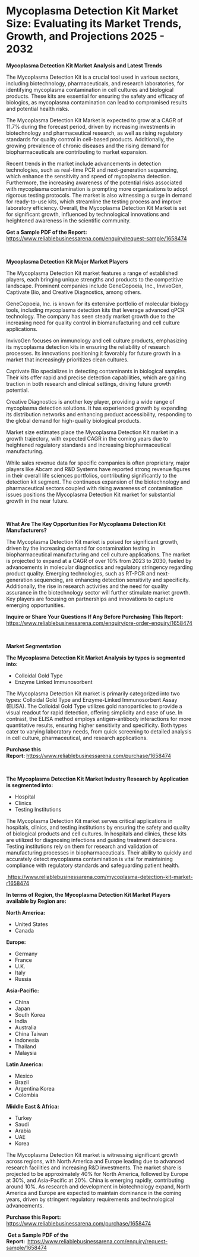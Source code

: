 <p><h1>Mycoplasma Detection Kit Market Size: Evaluating its Market Trends, Growth, and Projections 2025 - 2032</h1></p><p><strong>Mycoplasma Detection Kit Market Analysis and Latest Trends</strong></p>
<p><p>The Mycoplasma Detection Kit is a crucial tool used in various sectors, including biotechnology, pharmaceuticals, and research laboratories, for identifying mycoplasma contamination in cell cultures and biological products. These kits are essential for ensuring the safety and efficacy of biologics, as mycoplasma contamination can lead to compromised results and potential health risks.</p><p>The Mycoplasma Detection Kit Market is expected to grow at a CAGR of 11.7% during the forecast period, driven by increasing investments in biotechnology and pharmaceutical research, as well as rising regulatory standards for quality control in cell-based products. Additionally, the growing prevalence of chronic diseases and the rising demand for biopharmaceuticals are contributing to market expansion.</p><p>Recent trends in the market include advancements in detection technologies, such as real-time PCR and next-generation sequencing, which enhance the sensitivity and speed of mycoplasma detection. Furthermore, the increasing awareness of the potential risks associated with mycoplasma contamination is prompting more organizations to adopt rigorous testing protocols. The market is also witnessing a surge in demand for ready-to-use kits, which streamline the testing process and improve laboratory efficiency. Overall, the Mycoplasma Detection Kit Market is set for significant growth, influenced by technological innovations and heightened awareness in the scientific community.</p></p>
<p><strong>Get a Sample PDF of the Report:&nbsp;</strong> <a href="https://www.reliablebusinessarena.com/enquiry/request-sample/1658474?utm_campaign=3492&utm_medium=2&utm_source=Github&utm_content=ia&utm_term=13042025&utm_id=mycoplasma-detection-kit">https://www.reliablebusinessarena.com/enquiry/request-sample/1658474</a></p>
<p>&nbsp;</p>
<p><strong>Mycoplasma Detection Kit Major Market Players</strong></p>
<p><p>The Mycoplasma Detection Kit market features a range of established players, each bringing unique strengths and products to the competitive landscape. Prominent companies include GeneCopoeia, Inc., InvivoGen, Captivate Bio, and Creative Diagnostics, among others.</p><p>GeneCopoeia, Inc. is known for its extensive portfolio of molecular biology tools, including mycoplasma detection kits that leverage advanced qPCR technology. The company has seen steady market growth due to the increasing need for quality control in biomanufacturing and cell culture applications.</p><p>InvivoGen focuses on immunology and cell culture products, emphasizing its mycoplasma detection kits in ensuring the reliability of research processes. Its innovations positioning it favorably for future growth in a market that increasingly prioritizes clean cultures.</p><p>Captivate Bio specializes in detecting contaminants in biological samples. Their kits offer rapid and precise detection capabilities, which are gaining traction in both research and clinical settings, driving future growth potential.</p><p>Creative Diagnostics is another key player, providing a wide range of mycoplasma detection solutions. It has experienced growth by expanding its distribution networks and enhancing product accessibility, responding to the global demand for high-quality biological products.</p><p>Market size estimates place the Mycoplasma Detection Kit market in a growth trajectory, with expected CAGR in the coming years due to heightened regulatory standards and increasing biopharmaceutical manufacturing.</p><p>While sales revenue data for specific companies is often proprietary, major players like Abcam and R&D Systems have reported strong revenue figures in their overall life sciences portfolios, contributing significantly to the detection kit segment. The continuous expansion of the biotechnology and pharmaceutical sectors coupled with rising awareness of contamination issues positions the Mycoplasma Detection Kit market for substantial growth in the near future.</p></p>
<p>&nbsp;</p>
<p><strong>What Are The Key Opportunities For Mycoplasma Detection Kit Manufacturers?</strong></p>
<p><p>The Mycoplasma Detection Kit market is poised for significant growth, driven by the increasing demand for contamination testing in biopharmaceutical manufacturing and cell culture applications. The market is projected to expand at a CAGR of over 10% from 2023 to 2030, fueled by advancements in molecular diagnostics and regulatory stringency regarding product quality. Emerging technologies, such as RT-PCR and next-generation sequencing, are enhancing detection sensitivity and specificity. Additionally, the rise in research activities and the need for quality assurance in the biotechnology sector will further stimulate market growth. Key players are focusing on partnerships and innovations to capture emerging opportunities.</p></p>
<p><strong>Inquire or Share Your Questions If Any Before Purchasing This Report:</strong> <a href="https://www.reliablebusinessarena.com/enquiry/pre-order-enquiry/1658474?utm_campaign=3492&utm_medium=2&utm_source=Github&utm_content=ia&utm_term=13042025&utm_id=mycoplasma-detection-kit">https://www.reliablebusinessarena.com/enquiry/pre-order-enquiry/1658474</a></p>
<p>&nbsp;</p>
<p><strong>Market Segmentation</strong></p>
<p><strong>The Mycoplasma Detection Kit Market Analysis by types is segmented into:</strong></p>
<p><ul><li>Colloidal Gold Type</li><li>Enzyme Linked Immunosorbent</li></ul></p>
<p><p>The Mycoplasma Detection Kit market is primarily categorized into two types: Colloidal Gold Type and Enzyme-Linked Immunosorbent Assay (ELISA). The Colloidal Gold Type utilizes gold nanoparticles to provide a visual readout for rapid detection, offering simplicity and ease of use. In contrast, the ELISA method employs antigen-antibody interactions for more quantitative results, ensuring higher sensitivity and specificity. Both types cater to varying laboratory needs, from quick screening to detailed analysis in cell culture, pharmaceutical, and research applications.</p></p>
<p><strong>Purchase this Report:&nbsp;</strong><a href="https://www.reliablebusinessarena.com/purchase/1658474?utm_campaign=3492&utm_medium=2&utm_source=Github&utm_content=ia&utm_term=13042025&utm_id=mycoplasma-detection-kit">https://www.reliablebusinessarena.com/purchase/1658474</a></p>
<p>&nbsp;</p>
<p><strong>The Mycoplasma Detection Kit Market Industry Research by Application is segmented into:</strong></p>
<p><ul><li>Hospital</li><li>Clinics</li><li>Testing Institutions</li></ul></p>
<p><p>The Mycoplasma Detection Kit market serves critical applications in hospitals, clinics, and testing institutions by ensuring the safety and quality of biological products and cell cultures. In hospitals and clinics, these kits are utilized for diagnosing infections and guiding treatment decisions. Testing institutions rely on them for research and validation of manufacturing processes in biopharmaceuticals. Their ability to quickly and accurately detect mycoplasma contamination is vital for maintaining compliance with regulatory standards and safeguarding patient health.</p></p>
<p><a href="https://www.reliablebusinessarena.com/mycoplasma-detection-kit-market-r1658474?utm_campaign=3492&utm_medium=2&utm_source=Github&utm_content=ia&utm_term=13042025&utm_id=mycoplasma-detection-kit">&nbsp;https://www.reliablebusinessarena.com/mycoplasma-detection-kit-market-r1658474</a></p>
<p><strong>In terms of Region, the Mycoplasma Detection Kit Market Players available by Region are:</strong></p>
<p>
    <p> <strong> North America: </strong>
        <ul>
            <li>United States</li>
            <li>Canada</li>
        </ul>
        </p> 
    <p> <strong> Europe: </strong>
        <ul>
            <li>Germany</li>
            <li>France</li>
            <li>U.K.</li>
            <li>Italy</li>
            <li>Russia</li>
        </ul>
        </p> 
    <p> <strong> Asia-Pacific: </strong>
        <ul>
            <li>China</li>
            <li>Japan</li>
            <li>South Korea</li>
            <li>India</li>
            <li>Australia</li>
            <li>China Taiwan</li>
            <li>Indonesia</li>
            <li>Thailand</li>
            <li>Malaysia</li>
        </ul>
        </p> 
    <p> <strong> Latin America: </strong>
        <ul>
            <li>Mexico</li>
            <li>Brazil</li>
            <li>Argentina Korea</li>
            <li>Colombia</li>
        </ul>
        </p> 
    <p> <strong> Middle East & Africa: </strong>
        <ul>
            <li>Turkey</li>
            <li>Saudi</li>
            <li>Arabia</li>
            <li>UAE</li>
            <li>Korea</li>
        </ul>
    </p>
    </p>
<p><p>The Mycoplasma Detection Kit market is witnessing significant growth across regions, with North America and Europe leading due to advanced research facilities and increasing R&D investments. The market share is projected to be approximately 40% for North America, followed by Europe at 30%, and Asia-Pacific at 20%. China is emerging rapidly, contributing around 10%. As research and development in biotechnology expand, North America and Europe are expected to maintain dominance in the coming years, driven by stringent regulatory requirements and technological advancements.</p></p>
<p><strong>Purchase this Report: </strong><a href="https://www.reliablebusinessarena.com/purchase/1658474?utm_campaign=3492&utm_medium=2&utm_source=Github&utm_content=ia&utm_term=13042025&utm_id=mycoplasma-detection-kit">https://www.reliablebusinessarena.com/purchase/1658474</a></p>
<p>&nbsp;<strong>Get a Sample PDF of the Report:&nbsp;&nbsp;</strong><a href="https://www.reliablebusinessarena.com/enquiry/request-sample/1658474?utm_campaign=3492&utm_medium=2&utm_source=Github&utm_content=ia&utm_term=13042025&utm_id=mycoplasma-detection-kit">https://www.reliablebusinessarena.com/enquiry/request-sample/1658474</a></p>
<p><strong></strong></p>
<p><p></p><p></p><p></p></p>
